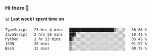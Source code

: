 ### Hi there 👋

<!--
**DBvc/DBvc** is a ✨ _special_ ✨ repository because its `README.md` (this file) appears on your GitHub profile.

Here are some ideas to get you started:

- 🔭 I’m currently working on ...
- 🌱 I’m currently learning ...
- 👯 I’m looking to collaborate on ...
- 🤔 I’m looking for help with ...
- 💬 Ask me about ...
- 📫 How to reach me: ...
- 😄 Pronouns: ...
- ⚡ Fun fact: ...
-->

📊 **Last week I spent time on**
<!--START_SECTION:waka-->

```txt
TypeScript   23 hrs 4 mins   ████████████████████▒░░░░   80.86 %
JavaScript   2 hrs 58 mins   ██▓░░░░░░░░░░░░░░░░░░░░░░   10.41 %
Python       1 hr 33 mins    █▒░░░░░░░░░░░░░░░░░░░░░░░   05.45 %
JSON         26 mins         ▒░░░░░░░░░░░░░░░░░░░░░░░░   01.57 %
Bash         12 mins         ▒░░░░░░░░░░░░░░░░░░░░░░░░   00.75 %
```

<!--END_SECTION:waka-->

